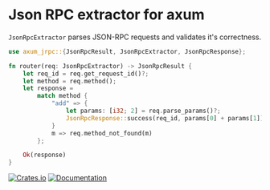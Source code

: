 # Json RPC extractor for axum

`JsonRpcExtractor` parses JSON-RPC requests and validates it's correctness.

```rust
use axum_jrpc::{JsonRpcResult, JsonRpcExtractor, JsonRpcResponse};

fn router(req: JsonRpcExtractor) -> JsonRpcResult {
    let req_id = req.get_request_id()?;
    let method = req.method();
    let response =
        match method {
            "add" => {
                let params: [i32; 2] = req.parse_params()?;
                JsonRpcResponse::success(req_id, params[0] + params[1]);
            }
            m => req.method_not_found(m)
        };

    Ok(response)
}
```

[![Crates.io](https://img.shields.io/crates/v/axum-json-rpc)](https://crates.io/crates/axum-json-rpc)
[![Documentation](https://docs.rs/axum-json-rpc/badge.svg)](https://docs.rs/axum-json-rpc)